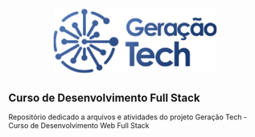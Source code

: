 <h1 align="center">
  <img src="./.github/logo-geracao-tech.png" alt="Logo Geração Tech" />
</h1>

## Curso de Desenvolvimento Full Stack

Repositório dedicado a arquivos e atividades do projeto Geração Tech - Curso de Desenvolvimento Web Full Stack
